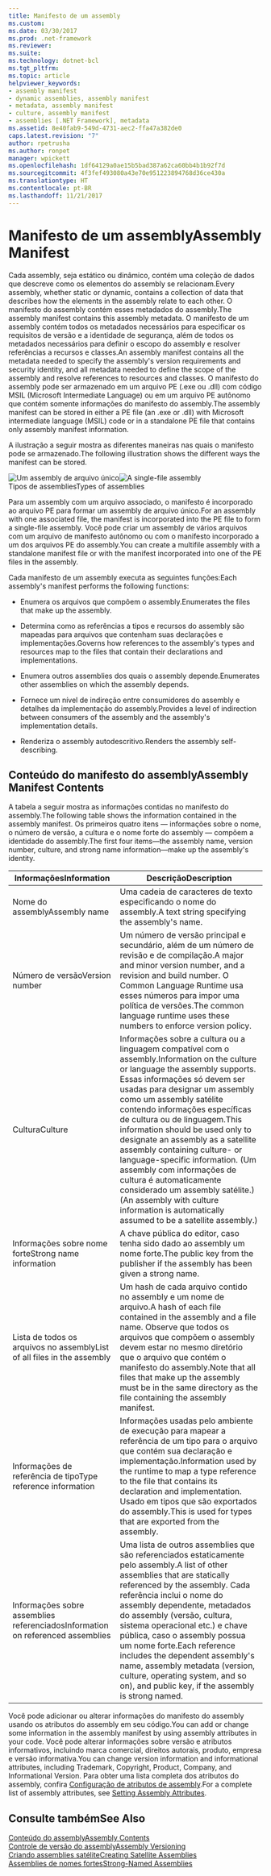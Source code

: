 ```yaml
---
title: Manifesto de um assembly
ms.custom: 
ms.date: 03/30/2017
ms.prod: .net-framework
ms.reviewer: 
ms.suite: 
ms.technology: dotnet-bcl
ms.tgt_pltfrm: 
ms.topic: article
helpviewer_keywords:
- assembly manifest
- dynamic assemblies, assembly manifest
- metadata, assembly manifest
- culture, assembly manifest
- assemblies [.NET Framework], metadata
ms.assetid: 8e40fab9-549d-4731-aec2-ffa47a382de0
caps.latest.revision: "7"
author: rpetrusha
ms.author: ronpet
manager: wpickett
ms.openlocfilehash: 1df64129a0ae15b5bad387a62ca60bb4b1b92f7d
ms.sourcegitcommit: 4f3fef493080a43e70e951223894768d36ce430a
ms.translationtype: HT
ms.contentlocale: pt-BR
ms.lasthandoff: 11/21/2017
---
```

# <a name="assembly-manifest"></a><span data-ttu-id="45ac7-102">Manifesto de um assembly</span><span class="sxs-lookup"><span data-stu-id="45ac7-102">Assembly Manifest</span></span>
<span data-ttu-id="45ac7-103">Cada assembly, seja estático ou dinâmico, contém uma coleção de dados que descreve como os elementos do assembly se relacionam.</span><span class="sxs-lookup"><span data-stu-id="45ac7-103">Every assembly, whether static or dynamic, contains a collection of data that describes how the elements in the assembly relate to each other.</span></span> <span data-ttu-id="45ac7-104">O manifesto do assembly contém esses metadados do assembly.</span><span class="sxs-lookup"><span data-stu-id="45ac7-104">The assembly manifest contains this assembly metadata.</span></span> <span data-ttu-id="45ac7-105">O manifesto de um assembly contém todos os metadados necessários para especificar os requisitos de versão e a identidade de segurança, além de todos os metadados necessários para definir o escopo do assembly e resolver referências a recursos e classes.</span><span class="sxs-lookup"><span data-stu-id="45ac7-105">An assembly manifest contains all the metadata needed to specify the assembly's version requirements and security identity, and all metadata needed to define the scope of the assembly and resolve references to resources and classes.</span></span> <span data-ttu-id="45ac7-106">O manifesto do assembly pode ser armazenado em um arquivo PE (.exe ou .dll) com código MSIL (Microsoft Intermediate Language) ou em um arquivo PE autônomo que contém somente informações do manifesto do assembly.</span><span class="sxs-lookup"><span data-stu-id="45ac7-106">The assembly manifest can be stored in either a PE file (an .exe or .dll) with Microsoft intermediate language (MSIL) code or in a standalone PE file that contains only assembly manifest information.</span></span>  
  
 <span data-ttu-id="45ac7-107">A ilustração a seguir mostra as diferentes maneiras nas quais o manifesto pode se armazenado.</span><span class="sxs-lookup"><span data-stu-id="45ac7-107">The following illustration shows the different ways the manifest can be stored.</span></span>  
  
 <span data-ttu-id="45ac7-108">![Um assembly de arquivo único](../../../docs/framework/app-domains/media/assemblytypes.gif "assemblytypes")</span><span class="sxs-lookup"><span data-stu-id="45ac7-108">![A single&#45;file assembly](../../../docs/framework/app-domains/media/assemblytypes.gif "assemblytypes")</span></span>  
<span data-ttu-id="45ac7-109">Tipos de assemblies</span><span class="sxs-lookup"><span data-stu-id="45ac7-109">Types of assemblies</span></span>  
  
 <span data-ttu-id="45ac7-110">Para um assembly com um arquivo associado, o manifesto é incorporado ao arquivo PE para formar um assembly de arquivo único.</span><span class="sxs-lookup"><span data-stu-id="45ac7-110">For an assembly with one associated file, the manifest is incorporated into the PE file to form a single-file assembly.</span></span> <span data-ttu-id="45ac7-111">Você pode criar um assembly de vários arquivos com um arquivo de manifesto autônomo ou com o manifesto incorporado a um dos arquivos PE do assembly.</span><span class="sxs-lookup"><span data-stu-id="45ac7-111">You can create a multifile assembly with a standalone manifest file or with the manifest incorporated into one of the PE files in the assembly.</span></span>  
  
 <span data-ttu-id="45ac7-112">Cada manifesto de um assembly executa as seguintes funções:</span><span class="sxs-lookup"><span data-stu-id="45ac7-112">Each assembly's manifest performs the following functions:</span></span>  
  
-   <span data-ttu-id="45ac7-113">Enumera os arquivos que compõem o assembly.</span><span class="sxs-lookup"><span data-stu-id="45ac7-113">Enumerates the files that make up the assembly.</span></span>  
  
-   <span data-ttu-id="45ac7-114">Determina como as referências a tipos e recursos do assembly são mapeadas para arquivos que contenham suas declarações e implementações.</span><span class="sxs-lookup"><span data-stu-id="45ac7-114">Governs how references to the assembly's types and resources map to the files that contain their declarations and implementations.</span></span>  
  
-   <span data-ttu-id="45ac7-115">Enumera outros assemblies dos quais o assembly depende.</span><span class="sxs-lookup"><span data-stu-id="45ac7-115">Enumerates other assemblies on which the assembly depends.</span></span>  
  
-   <span data-ttu-id="45ac7-116">Fornece um nível de indireção entre consumidores do assembly e detalhes da implementação do assembly.</span><span class="sxs-lookup"><span data-stu-id="45ac7-116">Provides a level of indirection between consumers of the assembly and the assembly's implementation details.</span></span>  
  
-   <span data-ttu-id="45ac7-117">Renderiza o assembly autodescritivo.</span><span class="sxs-lookup"><span data-stu-id="45ac7-117">Renders the assembly self-describing.</span></span>  
  
## <a name="assembly-manifest-contents"></a><span data-ttu-id="45ac7-118">Conteúdo do manifesto do assembly</span><span class="sxs-lookup"><span data-stu-id="45ac7-118">Assembly Manifest Contents</span></span>  
 <span data-ttu-id="45ac7-119">A tabela a seguir mostra as informações contidas no manifesto do assembly.</span><span class="sxs-lookup"><span data-stu-id="45ac7-119">The following table shows the information contained in the assembly manifest.</span></span> <span data-ttu-id="45ac7-120">Os primeiros quatro itens — informações sobre o nome, o número de versão, a cultura e o nome forte do assembly — compõem a identidade do assembly.</span><span class="sxs-lookup"><span data-stu-id="45ac7-120">The first four items—the assembly name, version number, culture, and strong name information—make up the assembly's identity.</span></span>  
  
|<span data-ttu-id="45ac7-121">Informações</span><span class="sxs-lookup"><span data-stu-id="45ac7-121">Information</span></span>|<span data-ttu-id="45ac7-122">Descrição</span><span class="sxs-lookup"><span data-stu-id="45ac7-122">Description</span></span>|  
|-----------------|-----------------|  
|<span data-ttu-id="45ac7-123">Nome do assembly</span><span class="sxs-lookup"><span data-stu-id="45ac7-123">Assembly name</span></span>|<span data-ttu-id="45ac7-124">Uma cadeia de caracteres de texto especificando o nome do assembly.</span><span class="sxs-lookup"><span data-stu-id="45ac7-124">A text string specifying the assembly's name.</span></span>|  
|<span data-ttu-id="45ac7-125">Número de versão</span><span class="sxs-lookup"><span data-stu-id="45ac7-125">Version number</span></span>|<span data-ttu-id="45ac7-126">Um número de versão principal e secundário, além de um número de revisão e de compilação.</span><span class="sxs-lookup"><span data-stu-id="45ac7-126">A major and minor version number, and a revision and build number.</span></span> <span data-ttu-id="45ac7-127">O Common Language Runtime usa esses números para impor uma política de versões.</span><span class="sxs-lookup"><span data-stu-id="45ac7-127">The common language runtime uses these numbers to enforce version policy.</span></span>|  
|<span data-ttu-id="45ac7-128">Cultura</span><span class="sxs-lookup"><span data-stu-id="45ac7-128">Culture</span></span>|<span data-ttu-id="45ac7-129">Informações sobre a cultura ou a linguagem compatível com o assembly.</span><span class="sxs-lookup"><span data-stu-id="45ac7-129">Information on the culture or language the assembly supports.</span></span> <span data-ttu-id="45ac7-130">Essas informações só devem ser usadas para designar um assembly como um assembly satélite contendo informações específicas de cultura ou de linguagem.</span><span class="sxs-lookup"><span data-stu-id="45ac7-130">This information should be used only to designate an assembly as a satellite assembly containing culture- or language-specific information.</span></span> <span data-ttu-id="45ac7-131">(Um assembly com informações de cultura é automaticamente considerado um assembly satélite.)</span><span class="sxs-lookup"><span data-stu-id="45ac7-131">(An assembly with culture information is automatically assumed to be a satellite assembly.)</span></span>|  
|<span data-ttu-id="45ac7-132">Informações sobre nome forte</span><span class="sxs-lookup"><span data-stu-id="45ac7-132">Strong name information</span></span>|<span data-ttu-id="45ac7-133">A chave pública do editor, caso tenha sido dado ao assembly um nome forte.</span><span class="sxs-lookup"><span data-stu-id="45ac7-133">The public key from the publisher if the assembly has been given a strong name.</span></span>|  
|<span data-ttu-id="45ac7-134">Lista de todos os arquivos no assembly</span><span class="sxs-lookup"><span data-stu-id="45ac7-134">List of all files in the assembly</span></span>|<span data-ttu-id="45ac7-135">Um hash de cada arquivo contido no assembly e um nome de arquivo.</span><span class="sxs-lookup"><span data-stu-id="45ac7-135">A hash of each file contained in the assembly and a file name.</span></span> <span data-ttu-id="45ac7-136">Observe que todos os arquivos que compõem o assembly devem estar no mesmo diretório que o arquivo que contém o manifesto do assembly.</span><span class="sxs-lookup"><span data-stu-id="45ac7-136">Note that all files that make up the assembly must be in the same directory as the file containing the assembly manifest.</span></span>|  
|<span data-ttu-id="45ac7-137">Informações de referência de tipo</span><span class="sxs-lookup"><span data-stu-id="45ac7-137">Type reference information</span></span>|<span data-ttu-id="45ac7-138">Informações usadas pelo ambiente de execução para mapear a referência de um tipo para o arquivo que contém sua declaração e implementação.</span><span class="sxs-lookup"><span data-stu-id="45ac7-138">Information used by the runtime to map a type reference to the file that contains its declaration and implementation.</span></span> <span data-ttu-id="45ac7-139">Usado em tipos que são exportados do assembly.</span><span class="sxs-lookup"><span data-stu-id="45ac7-139">This is used for types that are exported from the assembly.</span></span>|  
|<span data-ttu-id="45ac7-140">Informações sobre assemblies referenciados</span><span class="sxs-lookup"><span data-stu-id="45ac7-140">Information on referenced assemblies</span></span>|<span data-ttu-id="45ac7-141">Uma lista de outros assemblies que são referenciados estaticamente pelo assembly.</span><span class="sxs-lookup"><span data-stu-id="45ac7-141">A list of other assemblies that are statically referenced by the assembly.</span></span> <span data-ttu-id="45ac7-142">Cada referência inclui o nome do assembly dependente, metadados do assembly (versão, cultura, sistema operacional etc.) e chave pública, caso o assembly possua um nome forte.</span><span class="sxs-lookup"><span data-stu-id="45ac7-142">Each reference includes the dependent assembly's name, assembly metadata (version, culture, operating system, and so on), and public key, if the assembly is strong named.</span></span>|  
  
 <span data-ttu-id="45ac7-143">Você pode adicionar ou alterar informações do manifesto do assembly usando os atributos do assembly em seu código.</span><span class="sxs-lookup"><span data-stu-id="45ac7-143">You can add or change some information in the assembly manifest by using assembly attributes in your code.</span></span> <span data-ttu-id="45ac7-144">Você pode alterar informações sobre versão e atributos informativos, incluindo marca comercial, direitos autorais, produto, empresa e versão informativa.</span><span class="sxs-lookup"><span data-stu-id="45ac7-144">You can change version information and informational attributes, including Trademark, Copyright, Product, Company, and Informational Version.</span></span> <span data-ttu-id="45ac7-145">Para obter uma lista completa dos atributos do assembly, confira [Configuração de atributos de assembly](../../../docs/framework/app-domains/set-assembly-attributes.md).</span><span class="sxs-lookup"><span data-stu-id="45ac7-145">For a complete list of assembly attributes, see [Setting Assembly Attributes](../../../docs/framework/app-domains/set-assembly-attributes.md).</span></span>  
  
## <a name="see-also"></a><span data-ttu-id="45ac7-146">Consulte também</span><span class="sxs-lookup"><span data-stu-id="45ac7-146">See Also</span></span>  
 [<span data-ttu-id="45ac7-147">Conteúdo do assembly</span><span class="sxs-lookup"><span data-stu-id="45ac7-147">Assembly Contents</span></span>](../../../docs/framework/app-domains/assembly-contents.md)  
 [<span data-ttu-id="45ac7-148">Controle de versão do assembly</span><span class="sxs-lookup"><span data-stu-id="45ac7-148">Assembly Versioning</span></span>](../../../docs/framework/app-domains/assembly-versioning.md)  
 [<span data-ttu-id="45ac7-149">Criando assemblies satélite</span><span class="sxs-lookup"><span data-stu-id="45ac7-149">Creating Satellite Assemblies</span></span>](../../../docs/framework/resources/creating-satellite-assemblies-for-desktop-apps.md)  
 [<span data-ttu-id="45ac7-150">Assemblies de nomes fortes</span><span class="sxs-lookup"><span data-stu-id="45ac7-150">Strong-Named Assemblies</span></span>](../../../docs/framework/app-domains/strong-named-assemblies.md)
